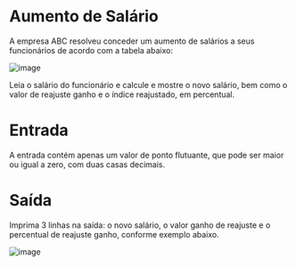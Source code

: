 # Aumento de Salário

A empresa ABC resolveu conceder um aumento de salários a seus funcionários de acordo com a tabela abaixo:

![image](https://user-images.githubusercontent.com/76081229/175301262-b533411f-9990-4113-adad-6f8b133f210b.png)

Leia o salário do funcionário e calcule e mostre o novo salário, bem como o valor de reajuste ganho e o índice reajustado, em percentual.

# Entrada

A entrada contém apenas um valor de ponto flutuante, que pode ser maior ou igual a zero, com duas casas decimais.

# Saída

Imprima 3 linhas na saída: o novo salário, o valor ganho de reajuste e o percentual de reajuste ganho, conforme exemplo abaixo.

![image](https://user-images.githubusercontent.com/76081229/175301348-cbf2b3e6-ad66-4724-8623-a131f6b5eb3e.png)
